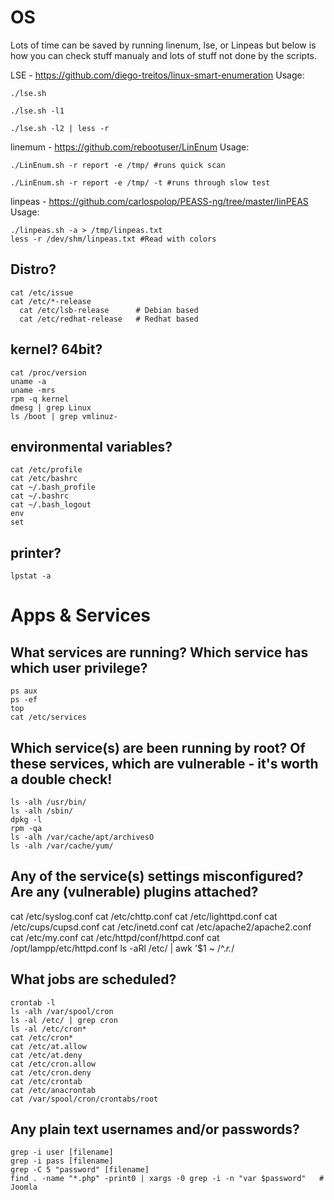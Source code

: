 # OS

Lots of time can be saved by running linenum, lse, or Linpeas but below is how you can check stuff manualy and lots of stuff not done by the scripts.

LSE - https://github.com/diego-treitos/linux-smart-enumeration
Usage:
```
./lse.sh
```
```
./lse.sh -l1
```
```
./lse.sh -l2 | less -r
```

linemum - https://github.com/rebootuser/LinEnum
Usage:
```
./LinEnum.sh -r report -e /tmp/ #runs quick scan
```
```
./LinEnum.sh -r report -e /tmp/ -t #runs through slow test
```

linpeas - https://github.com/carlospolop/PEASS-ng/tree/master/linPEAS
Usage:
```
./linpeas.sh -a > /tmp/linpeas.txt 
less -r /dev/shm/linpeas.txt #Read with colors
```


## Distro?
```
cat /etc/issue
cat /etc/*-release
  cat /etc/lsb-release      # Debian based
  cat /etc/redhat-release   # Redhat based
```
## kernel? 64bit?
```
cat /proc/version
uname -a
uname -mrs
rpm -q kernel
dmesg | grep Linux
ls /boot | grep vmlinuz-
```
## environmental variables?
```
cat /etc/profile
cat /etc/bashrc
cat ~/.bash_profile
cat ~/.bashrc
cat ~/.bash_logout
env
set
```
## printer?
```
lpstat -a
```

# Apps & Services
## What services are running? Which service has which user privilege?
```
ps aux
ps -ef
top
cat /etc/services
```
## Which service(s) are been running by root? Of these services, which are vulnerable - it's worth a double check!
```
ls -alh /usr/bin/
ls -alh /sbin/
dpkg -l
rpm -qa
ls -alh /var/cache/apt/archivesO
ls -alh /var/cache/yum/
```

## Any of the service(s) settings misconfigured? Are any (vulnerable) plugins attached?
cat /etc/syslog.conf
cat /etc/chttp.conf
cat /etc/lighttpd.conf
cat /etc/cups/cupsd.conf
cat /etc/inetd.conf
cat /etc/apache2/apache2.conf
cat /etc/my.conf
cat /etc/httpd/conf/httpd.conf
cat /opt/lampp/etc/httpd.conf
ls -aRl /etc/ | awk '$1 ~ /^.*r.*/

## What jobs are scheduled?
```
crontab -l
ls -alh /var/spool/cron
ls -al /etc/ | grep cron
ls -al /etc/cron*
cat /etc/cron*
cat /etc/at.allow
cat /etc/at.deny
cat /etc/cron.allow
cat /etc/cron.deny
cat /etc/crontab
cat /etc/anacrontab
cat /var/spool/cron/crontabs/root
```
## Any plain text usernames and/or passwords?
```
grep -i user [filename]
grep -i pass [filename]
grep -C 5 "password" [filename]
find . -name "*.php" -print0 | xargs -0 grep -i -n "var $password"   # Joomla
```